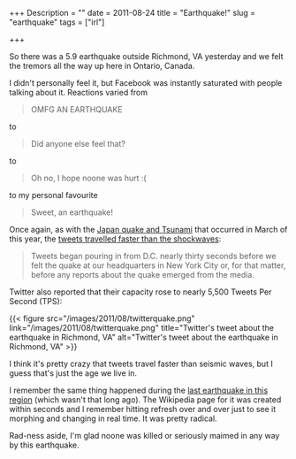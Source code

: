 +++
Description = ""
date = 2011-08-24
title = "Earthquake!"
slug = "earthquake"
tags = ["irl"]

+++

So there was a 5.9 earthquake outside Richmond, VA yesterday and we felt the tremors all the way up here in Ontario, Canada.

I didn't personally feel it, but Facebook was instantly saturated with people talking about it. Reactions varied from

> OMFG AN EARTHQUAKE

to

> Did anyone else feel that?

to

> Oh no, I hope noone was hurt :(

to my personal favourite

> Sweet, an earthquake!
<!--more-->
Once again, as with the [Japan quake and Tsunami](http://en.wikipedia.org/wiki/2011_T%C5%8Dhoku_earthquake_and_tsunami) that occurred in March of this year, the [tweets travelled faster than the shockwaves](http://news.yahoo.com/east-coasters-turn-twitter-during-virginia-earthquake-144053700.html?bouchon=511,dc):

> Tweets began pouring in from D.C. nearly thirty seconds before we felt the quake at our headquarters in New York City or, for that matter, before any reports about the quake emerged from the media.

Twitter also reported that their capacity rose to nearly 5,500 Tweets Per Second (TPS):

{{< figure src="/images/2011/08/twitterquake.png" link="/images/2011/08/twitterquake.png" title="Twitter's tweet about the earthquake in Richmond, VA" alt="Twitter's tweet about the earthquake in Richmond, VA" >}}

I think it's pretty crazy that tweets travel faster than seismic waves, but I guess that's just the age we live in.

I remember the same thing happened during the [last earthquake in this region](http://en.wikipedia.org/wiki/2010_Central_Canada_earthquake) (which wasn't that long ago). The Wikipedia page for it was created within seconds and I remember hitting refresh over and over just to see it morphing and changing in real time. It was pretty radical.

Rad-ness aside, I'm glad noone was killed or seriously maimed in any way by this earthquake.
